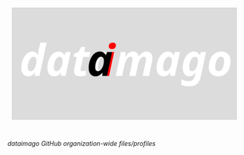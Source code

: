 <a href="https://dataimago.github.io"><img src="profile/dataimago_supreme_4.svg" align="center" hspace="10" vspace="6"></a>

#

_dataimago GitHub organization-wide files/profiles_
